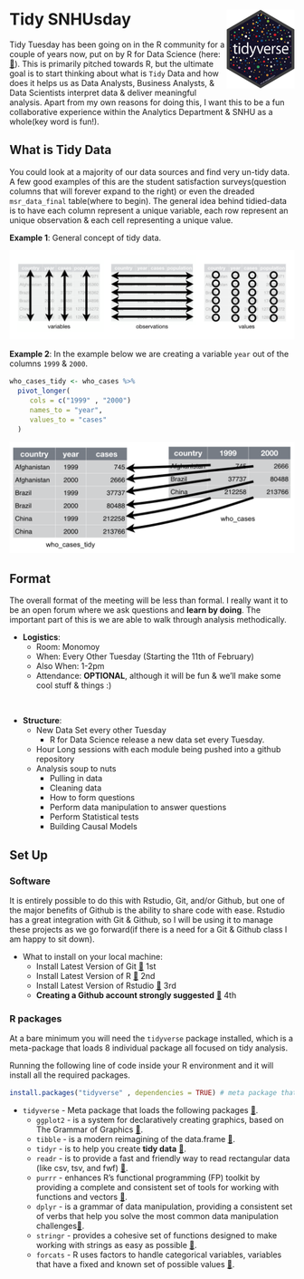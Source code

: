 
# Tidy SNHUsday <img src="./imgs/tidyverse.png" align="right" width="120" />

Tidy Tuesday has been going on in the R community for a couple of years
now, put on by R for Data Science (here:
[:link:](https://github.com/rfordatascience/tidytuesday/)). This is
primarily pitched towards R, but the ultimate goal is to start thinking
about what is `Tidy` Data and how does it helps us as Data Analysts,
Business Analysts, & Data Scientists interpret data & deliver meaningful
analysis. Apart from my own reasons for doing this, I want this to be a
fun collaborative experience within the Analytics Department & SNHU as a
whole(key word is fun\!).

## What is Tidy Data

You could look at a majority of our data sources and find very un-tidy
data. A few good examples of this are the student satisfaction
surveys(question columns that will forever expand to the right) or even
the dreaded `msr_data_final` table(where to begin). The general idea
behind tidied-data is to have each column represent a unique variable,
each row represent an unique observation & each cell representing a
unique value.

**Example 1**: General concept of tidy data.

![tidy-data](imgs/tidy-data.png)

**Example 2**: In the example below we are creating a variable `year`
out of the columns `1999` & `2000`.

``` r
who_cases_tidy <- who_cases %>% 
  pivot_longer(
     cols = c("1999" , "2000")
     names_to = "year",
     values_to = "cases"
  )
```

![tidy-data](imgs/pivot-longer.png)

## Format

The overall format of the meeting will be less than formal. I really
want it to be an open forum where we ask questions and **learn by
doing**. The important part of this is we are able to walk through
analysis methodically.

  - **Logistics**:
      - Room: Monomoy
      - When: Every Other Tuesday (Starting the 11th of February)
      - Also When: 1-2pm
      - Attendance: **OPTIONAL**, although it will be fun & we’ll make
        some cool stuff & things :)

<br>

  - **Structure**:
      - New Data Set every other Tuesday
          - R for Data Science release a new data set every Tuesday.
      - Hour Long sessions with each module being pushed into a github
        repository
      - Analysis soup to nuts
          - Pulling in data
          - Cleaning data
          - How to form questions
          - Perform data manipulation to answer questions
          - Perform Statistical tests
          - Building Causal Models

## Set Up

### Software

It is entirely possible to do this with Rstudio, Git, and/or Github, but
one of the major benefits of Github is the ability to share code with
ease. Rstudio has a great integration with Git & Github, so I will be
using it to manage these projects as we go forward(if there is a need
for a Git & Github class I am happy to sit down).

  - What to install on your local machine:
      - Install Latest Version of Git
        [:link:](https://git-scm.com/downloads/) 1st
      - Install Latest Version of R
        [:link:](https://cran.r-project.org/bin/windows/base/) 2nd
      - Install Latest Version of Rstudio
        [:link:](https://rstudio.com/products/rstudio/download/) 3rd
      - **Creating a Github account strongly suggested**
        [:link:](https://github.com/) 4th

### R packages

At a bare minimum you will need the `tidyverse` package installed, which
is a meta-package that loads 8 individual package all focused on tidy
analysis.

Running the following line of code inside your R environment and it will
install all the required packages.

``` r
install.packages("tidyverse" , dependencies = TRUE) # meta package that loads 8 packages inside the tidyverse
```

  - `tidyverse` - Meta package that loads the following packages
    [:link:](https://www.tidyverse.org/).
      - `ggplot2` - is a system for declaratively creating graphics,
        based on The Grammar of Graphics
        [:link:](https://ggplot2.tidyverse.org/).
      - `tibble` - is a modern reimagining of the data.frame
        [:link:](https://tibble.tidyverse.org/).
      - `tidyr` - is to help you create **tidy data**
        [:link:](https://tidyr.tidyverse.org/).
      - `readr` - is to provide a fast and friendly way to read
        rectangular data (like csv, tsv, and fwf)
        [:link:](https://readr.tidyverse.org/).
      - `purrr` - enhances R’s functional programming (FP) toolkit by
        providing a complete and consistent set of tools for working
        with functions and vectors
        [:link:](https://purrr.tidyverse.org/).
      - `dplyr` - is a grammar of data manipulation, providing a
        consistent set of verbs that help you solve the most common data
        manipulation challenges[:link:](https://dplyr.tidyverse.org/).
      - `stringr` - provides a cohesive set of functions designed to
        make working with strings as easy as possible
        [:link:](https://stringr.tidyverse.org/).
      - `forcats` - R uses factors to handle categorical variables,
        variables that have a fixed and known set of possible values
        [:link:](https://forcats.tidyverse.org/).
